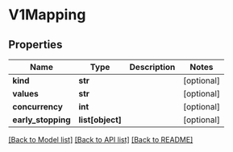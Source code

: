 # V1Mapping

## Properties
Name | Type | Description | Notes
------------ | ------------- | ------------- | -------------
**kind** | **str** |  | [optional] 
**values** | **str** |  | [optional] 
**concurrency** | **int** |  | [optional] 
**early_stopping** | **list[object]** |  | [optional] 

[[Back to Model list]](../README.md#documentation-for-models) [[Back to API list]](../README.md#documentation-for-api-endpoints) [[Back to README]](../README.md)



